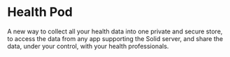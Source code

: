 # Health Pod

A new way to collect all your health data into one private and secure store, 
to access the data from any app supporting the Solid server, and share the data, 
under your control, with your health professionals.
